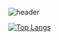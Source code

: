 ![header](https://capsule-render.vercel.app/api?type=Waving&color=timeAuto&height=300&section=header&text=Welcome&desc=Chanseong's%20Github%20World&descAlign=70&descAlignY=65&fontSize=70)

[![Top Langs](https://github-readme-stats.vercel.app/api/top-langs/?username=chanseongparkk&layout=compact)](https://github.com/chanseongparkk/github-readme-stats)

